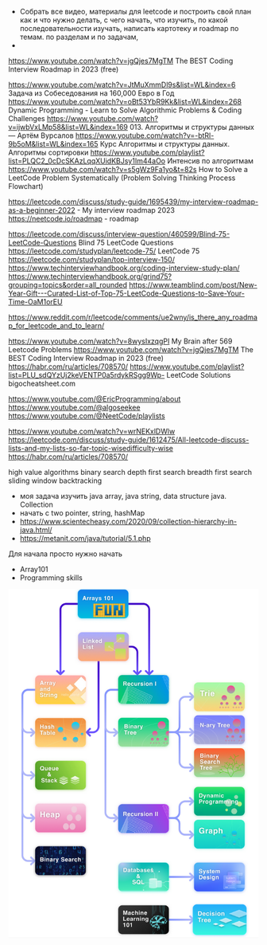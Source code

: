 - Собрать все видео, материалы для leetcode и построить свой план как и что нужно делать, с чего начать, что изучить, по
  какой последовательности изучать, написать картотеку и roadmap по темам. по разделам и по задачам,
- 
https://www.youtube.com/watch?v=jgQjes7MgTM The BEST Coding Interview Roadmap in 2023 (free)

https://www.youtube.com/watch?v=JtMuXmmDl9s&list=WL&index=6 Задача из Собеседования на 160,000 Евро в Год
https://www.youtube.com/watch?v=oBt53YbR9Kk&list=WL&index=268  Dynamic Programming - Learn to Solve Algorithmic Problems
& Coding Challenges
https://www.youtube.com/watch?v=ijwbVxLMp58&list=WL&index=169 013. Алгоритмы и структуры данных — Артём Вурсалов
https://www.youtube.com/watch?v=-btRl-9b5oM&list=WL&index=165 Курс Алгоритмы и структуры данных. Алгоритмы сортировки
https://www.youtube.com/playlist?list=PLQC2_0cDcSKAzLqqXUidKBJsy1Im44aOo  Интенсив по алгоритмам
https://www.youtube.com/watch?v=s5gWz9Fa1yo&t=82s How to Solve a LeetCode Problem Systematically (Problem Solving
Thinking Process Flowchart)

https://leetcode.com/discuss/study-guide/1695439/my-interview-roadmap-as-a-beginner-2022 - My interview roadmap 2023
https://neetcode.io/roadmap - roadmap

https://leetcode.com/discuss/interview-question/460599/Blind-75-LeetCode-Questions Blind 75 LeetCode Questions
https://leetcode.com/studyplan/leetcode-75/  LeetCode 75
https://leetcode.com/studyplan/top-interview-150/
https://www.techinterviewhandbook.org/coding-interview-study-plan/
https://www.techinterviewhandbook.org/grind75?grouping=topics&order=all_rounded
https://www.teamblind.com/post/New-Year-Gift---Curated-List-of-Top-75-LeetCode-Questions-to-Save-Your-Time-OaM1orEU

https://www.reddit.com/r/leetcode/comments/ue2wny/is_there_any_roadmap_for_leetcode_and_to_learn/

https://www.youtube.com/watch?v=8wysIxzqgPI My Brain after 569 Leetcode Problems
https://www.youtube.com/watch?v=jgQjes7MgTM The BEST Coding Interview Roadmap in 2023 (free)
https://habr.com/ru/articles/708570/
https://www.youtube.com/playlist?list=PLU_sdQYzUj2keVENTP0a5rdykRSgg9Wp- LeetCode Solutions
bigocheatsheet.com

https://www.youtube.com/@EricProgramming/about
https://www.youtube.com/@algoseekee
https://www.youtube.com/@NeetCode/playlists

https://www.youtube.com/watch?v=wrNEKxlDWlw
https://leetcode.com/discuss/study-guide/1612475/All-leetcode-discuss-lists-and-my-lists-so-far-topic-wisedifficulty-wise
https://habr.com/ru/articles/708570/

high value algorithms
binary search
depth first search
breadth first search
sliding window
backtracking

- моя задача изучить java array, java string, data structure java. Collection
- начать с two pointer, string, hashMap
- https://www.scientecheasy.com/2020/09/collection-hierarchy-in-java.html/
- https://metanit.com/java/tutorial/5.1.php

Для начала просто нужно начать

- Array101
- Programming skills

![img.png](img.png)
